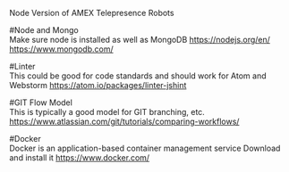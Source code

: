 Node Version of AMEX Telepresence Robots

#Node and Mongo<br>
Make sure node is installed as well as MongoDB
https://nodejs.org/en/
https://www.mongodb.com/


#Linter<br>
This could be good for code standards and should work for Atom and Webstorm
<a href="https://atom.io/packages/linter-jshint">https://atom.io/packages/linter-jshint</a>

#GIT Flow Model<br>
This is typically a good model for GIT branching, etc. 
<a href="https://www.atlassian.com/git/tutorials/comparing-workflows/">https://www.atlassian.com/git/tutorials/comparing-workflows/</a>

#Docker<br>
Docker is an application-based container management service
Download and install it https://www.docker.com/